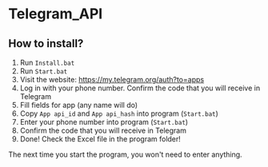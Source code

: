 # Telegram_API

## How to install?

1. Run `Install.bat`
2. Run `Start.bat`
3. Visit the website: https://my.telegram.org/auth?to=apps 
4. Log in with your phone number. Confirm the code that you will receive in Telegram
5. Fill fields for app (any name will do)
6. Copy `App api_id` and `App api_hash` into program (`Start.bat`)
7. Enter your phone number into program (`Start.bat`)
8. Confirm the code that you will receive in Telegram
9. Done! Check the Excel file in the program folder!

The next time you start the program, you won't need to enter anything.
